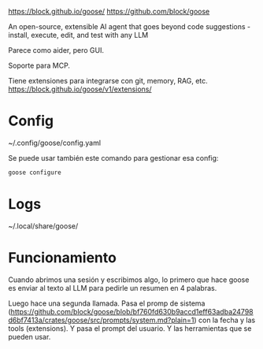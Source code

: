<https://block.github.io/goose/>
<https://github.com/block/goose>

An open-source, extensible AI agent that goes beyond code suggestions - install, execute, edit, and test with any LLM

Parece como aider, pero GUI.

Soporte para MCP.

Tiene extensiones para integrarse con git, memory, RAG, etc.
<https://block.github.io/goose/v1/extensions/>

# Config

~/.config/goose/config.yaml

Se puede usar también este comando para gestionar esa config:

```bash
goose configure
```

# Logs

~/.local/share/goose/

# Funcionamiento

Cuando abrimos una sesión y escribimos algo, lo primero que hace goose es enviar al texto al LLM para pedirle un resumen en 4 palabras.

Luego hace una segunda llamada.
Pasa el promp de sistema (<https://github.com/block/goose/blob/bf760fd630b9accd1eff63adba24798d6bf7413a/crates/goose/src/prompts/system.md?plain=1>) con la fecha y las tools (extensions).
Y pasa el prompt del usuario.
Y las herramientas que se pueden usar.
